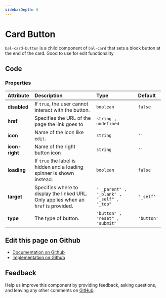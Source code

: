 ```yaml
---
sidebarDepth: 0
---
```



# Card Button

`bal-card-button` is a child component of `bal-card` that sets a block button at the end of the card. Good to use for edit functionality.




<ClientOnly><docs-component-tabs></docs-component-tabs></ClientOnly>

<!-- docs:child of bal-card -->


## Code



### Properties


| Attribute      | Description                                                                         | Type                                       | Default    |
| :------------- | :---------------------------------------------------------------------------------- | :----------------------------------------- | :--------- |
| **disabled**   | If `true`, the user cannot interact with the button.                                | `boolean`                                  | `false`    |
| **href**       | Specifies the URL of the page the link goes to                                      | `string , undefined`                       |            |
| **icon**       | Name of the icon like `edit`.                                                       | `string`                                   | `''`       |
| **icon-right** | Name of the right button icon                                                       | `string`                                   | `''`       |
| **loading**    | If `true` the label is hidden and a loading spinner is shown instead.               | `boolean`                                  | `false`    |
| **target**     | Specifies where to display the linked URL. Only applies when an `href` is provided. | `" _parent" , "_blank" , "_self" , "_top"` | `'_self'`  |
| **type**       | The type of button.                                                                 | `"button" , "reset" , "submit"`            | `'button'` |




## Edit this page on Github

* [Documentation on Github](https://github.com/baloise/design-system/blob/master/docs/src/components/components/bal-card-button.md)
* [Implementation on Github](https://github.com/baloise/design-system/blob/master/packages/components/src/components/bal-card-button)

## Feedback

Help us improve this component by providing feedback, asking questions, and leaving any other comments on [GitHub](https://github.com/baloise/design-system/issues/new).

